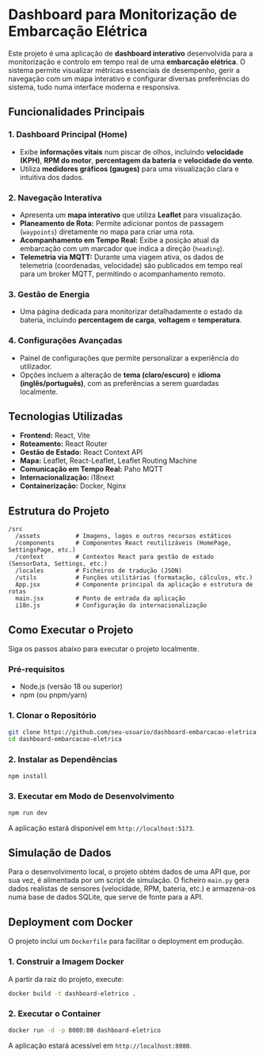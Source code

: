 # Dashboard para Monitorização de Embarcação Elétrica

Este projeto é uma aplicação de **dashboard interativo** desenvolvida para a monitorização e controlo em tempo real de uma **embarcação elétrica**. O sistema permite visualizar métricas essenciais de desempenho, gerir a navegação com um mapa interativo e configurar diversas preferências do sistema, tudo numa interface moderna e responsiva.

## Funcionalidades Principais

### 1\. **Dashboard Principal (Home)**

  - Exibe **informações vitais** num piscar de olhos, incluindo **velocidade (KPH)**, **RPM do motor**, **percentagem da bateria** e **velocidade do vento**.
  - Utiliza **medidores gráficos (gauges)** para uma visualização clara e intuitiva dos dados.

### 2\. **Navegação Interativa**

  - Apresenta um **mapa interativo** que utiliza **Leaflet** para visualização.
  - **Planeamento de Rota:** Permite adicionar pontos de passagem (`waypoints`) diretamente no mapa para criar uma rota.
  - **Acompanhamento em Tempo Real:** Exibe a posição atual da embarcação com um marcador que indica a direção (`heading`).
  - **Telemetria via MQTT:** Durante uma viagem ativa, os dados de telemetria (coordenadas, velocidade) são publicados em tempo real para um broker MQTT, permitindo o acompanhamento remoto.

### 3\. **Gestão de Energia**

  - Uma página dedicada para monitorizar detalhadamente o estado da bateria, incluindo **percentagem de carga**, **voltagem** e **temperatura**.

### 4\. **Configurações Avançadas**

  - Painel de configurações que permite personalizar a experiência do utilizador.
  - Opções incluem a alteração de **tema (claro/escuro)** e **idioma (inglês/português)**, com as preferências a serem guardadas localmente.

## Tecnologias Utilizadas

  - **Frontend:** React, Vite
  - **Roteamento:** React Router
  - **Gestão de Estado:** React Context API
  - **Mapa:** Leaflet, React-Leaflet, Leaflet Routing Machine
  - **Comunicação em Tempo Real:** Paho MQTT
  - **Internacionalização:** i18next
  - **Containerização:** Docker, Nginx

## Estrutura do Projeto

```
/src
  /assets          # Imagens, logos e outros recursos estáticos
  /components      # Componentes React reutilizáveis (HomePage, SettingsPage, etc.)
  /context         # Contextos React para gestão de estado (SensorData, Settings, etc.)
  /locales         # Ficheiros de tradução (JSON)
  /utils           # Funções utilitárias (formatação, cálculos, etc.)
  App.jsx          # Componente principal da aplicação e estrutura de rotas
  main.jsx         # Ponto de entrada da aplicação
  i18n.js          # Configuração da internacionalização
```

## Como Executar o Projeto

Siga os passos abaixo para executar o projeto localmente.

### Pré-requisitos

  - Node.js (versão 18 ou superior)
  - npm (ou pnpm/yarn)

### 1\. **Clonar o Repositório**

```bash
git clone https://github.com/seu-usuario/dashboard-embarcacao-eletrica.git
cd dashboard-embarcacao-eletrica
```

### 2\. **Instalar as Dependências**

```bash
npm install
```

### 3\. **Executar em Modo de Desenvolvimento**

```bash
npm run dev
```

A aplicação estará disponível em `http://localhost:5173`.

## Simulação de Dados

Para o desenvolvimento local, o projeto obtém dados de uma API que, por sua vez, é alimentada por um script de simulação. O ficheiro `main.py` gera dados realistas de sensores (velocidade, RPM, bateria, etc.) e armazena-os numa base de dados SQLite, que serve de fonte para a API.

## Deployment com Docker

O projeto inclui um `Dockerfile` para facilitar o deployment em produção.

### 1\. **Construir a Imagem Docker**

A partir da raiz do projeto, execute:

```bash
docker build -t dashboard-eletrico .
```

### 2\. **Executar o Container**

```bash
docker run -d -p 8080:80 dashboard-eletrico
```

A aplicação estará acessível em `http://localhost:8080`.

